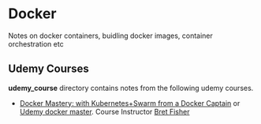 # Docker

Notes on docker containers, buidling docker images, container orchestration etc

## Udemy Courses

**udemy_course** directory contains notes from the following udemy courses.

* [Docker Mastery: with Kubernetes+Swarm from a Docker Captain](https://www.udemy.com/share/101WekCUMfd1lVR34=/) or [Udemy docker master](https://www.bretfisher.com/dockermastery). Course Instructor [Bret Fisher](https://www.docker.com/captains/bret-fisher)

